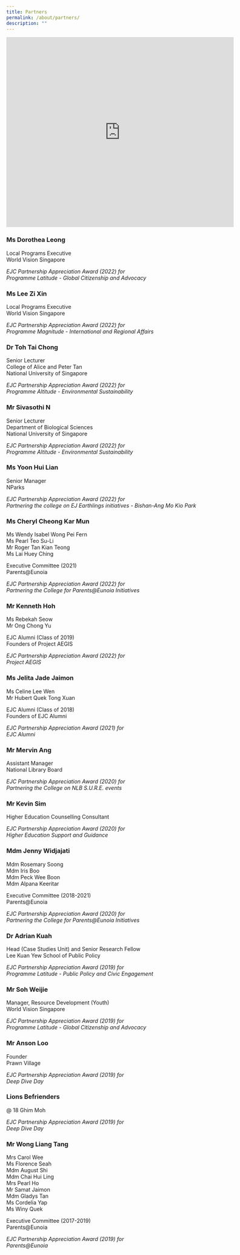```yaml
---
title: Partners
permalink: /about/partners/
description: ""
---
```


<iframe allowfullscreen="true" height="500" width="600" frameborder="0" src="https://docs.google.com/presentation/d/e/2PACX-1vQ_ytmudEmMmZ8mgS-BIIDTkPACOdGsyaZT0aFuVSz9Y22fq_dYqvH1QLlq6GfTvKfQIuewlkNvXgz_/embed?start=false&amp;loop=true&amp;delayms=10000"></iframe>

### Ms Dorothea Leong

Local Programs Executive <br>
World Vision Singapore

_EJC Partnership Appreciation Award (2022) for_ <br>
_Programme Latitude - Global Citizenship and Advocacy_

### Ms Lee Zi Xin

Local Programs Executive <br>
World Vision Singapore

_EJC Partnership Appreciation Award (2022) for_ <br>
_Programme Magnitude - International and Regional Affairs_

### Dr Toh Tai Chong

Senior Lecturer <br>
College of Alice and Peter Tan <br>
National University of Singapore

_EJC Partnership Appreciation Award (2022) for_ <br>
_Programme Altitude - Environmental Sustainability_

### Mr Sivasothi N

Senior Lecturer <br>
Department of Biological Sciences <br>
National University of Singapore

_EJC Partnership Appreciation Award (2022) for_ <br>
_Programme Altitude - Environmental Sustainability_

### Ms Yoon Hui Lian

Senior Manager <br>
NParks

_EJC Partnership Appreciation Award (2022) for_ <br>
_Partnering the college on EJ Earthlings initiatives - Bishan-Ang Mo Kio Park_

### Ms Cheryl Cheong Kar Mun  

Ms Wendy Isabel Wong Pei Fern <br>
Ms Pearl Teo Su-Li <br>
Mr Roger Tan Kian Teong <br>
Ms Lai Huey Ching

Executive Committee (2021) <br>
Parents@Eunoia

_EJC Partnership Appreciation Award (2022) for_ <br>
_Partnering the College for Parents@Eunoia Initiatives_

### Mr Kenneth Hoh  

Ms Rebekah Seow <br>
Mr Ong Chong Yu

EJC Alumni (Class of 2019) <br>
Founders of Project AEGIS

_EJC Partnership Appreciation Award (2022) for_ <br>
_Project AEGIS_

### Ms Jelita Jade Jaimon  

Ms Celine Lee Wen <br>
Mr Hubert Quek Tong Xuan

EJC Alumni (Class of 2018) <br>
Founders of EJC Alumni

_EJC Partnership Appreciation Award (2021) for_ <br>
_EJC Alumni_

### Mr Mervin Ang

Assistant Manager <br>
National Library Board

_EJC Partnership Appreciation Award (2020) for_ <br>
_Partnering the College on NLB S.U.R.E. events_

### Mr Kevin Sim

Higher Education Counselling Consultant

_EJC Partnership Appreciation Award (2020) for_ <br>
_Higher Education Support and Guidance_

### Mdm Jenny Widjajati 

Mdm Rosemary Soong <br>
Mdm Iris Boo <br>
Mdm Peck Wee Boon <br>
Mdm Alpana Keeritar

Executive Committee (2018-2021) <br>
Parents@Eunoia

_EJC Partnership Appreciation Award (2020) for_ <br>
_Partnering the College for Parents@Eunoia Initiatives_

### Dr Adrian Kuah

Head (Case Studies Unit) and Senior Research Fellow <br>
Lee Kuan Yew School of Public Policy

_EJC Partnership Appreciation Award (2019) for_ <br>
_Programme Latitude - Public Policy and Civic Engagement_

### Mr Soh Weijie

Manager, Resource Development (Youth) <br>
World Vision Singapore

_EJC Partnership Appreciation Award (2019) for_ <br>
_Programme Latitude - Global Citizenship and Advocacy_

### Mr Anson Loo

Founder <br>
Prawn Village

_EJC Partnership Appreciation Award (2019) for_ <br>
_Deep Dive Day_

### Lions Befrienders  

@ 18 Ghim Moh

_EJC Partnership Appreciation Award (2019) for_ <br>
_Deep Dive Day_

### Mr Wong Liang Tang  

Mrs Carol Wee <br>
Ms Florence Seah <br>
Mdm August Shi <br>
Mdm Chai Hui Ling <br>
Mrs Pearl Ho <br>
Mr Samat Jaimon <br>
Mdm Gladys Tan <br>
Ms Cordelia Yap <br>
Ms Winy Quek

Executive Committee (2017-2019) <br>
Parents@Eunoia

_EJC Partnership Appreciation Award (2019) for_ <br>
_Parents@Eunoia_